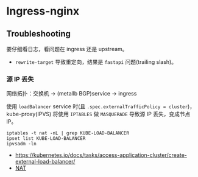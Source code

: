 # Ingress-nginx



## Troubleshooting

要仔细看日志，看问题在 ingress 还是 upstream。

- `rewrite-target` 导致重定向，结果是 `fastapi` 问题(trailing slash)。 


### 源 IP 丢失
网络拓扑：交换机 ->  (metallb BGP)service -> ingress

使用 `loadBalancer` service 时(且 `.spec.externalTrafficPolicy = cluster`)，kube-proxy(IPVS) 将使用 `IPTABLES` 做 `MASQUERADE` 导致源 IP 丢失，变成节点IP。

```shell
iptables -t nat -nL | grep KUBE-LOAD-BALANCER
ipset list KUBE-LOAD-BALANCER
ipvsadm -ln
```

- https://kubernetes.io/docs/tasks/access-application-cluster/create-external-load-balancer/
- [NAT](https://arthurchiao.art/blog/nat-zh/)
